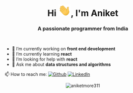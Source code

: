 <h1 align="center">Hi <img src="https://raw.githubusercontent.com/ABSphreak/ABSphreak/master/gifs/Hi.gif" width="40px" />, I'm Aniket</h1>
<h3 align="center">A passionate programmer from India</h3>
<br>

- 🔭 I’m currently working on **front end development**
- 🌱 I’m currently learning **react**
- 🤔 I’m looking for help with **react**
- 💬 Ask me about **data structures and algorithms**

<p>📫 How to reach me: <a href="https://github.com/aniketmore311" target="_blank"><img alt="Github" src="https://img.shields.io/badge/GitHub-%2312100E.svg?&style=for-the-badge&logo=Github&logoColor=white" /></a> 
<a href="https://www.linkedin.com/in/aniket-more-2b97571b1/" target="_blank"><img alt="LinkedIn" src="https://img.shields.io/badge/linkedin-%230077B5.svg?&style=for-the-badge&logo=linkedin&logoColor=white" /></a> </p>

<p align="center"><img src="https://github-readme-stats-five-lyart.vercel.app/api?username=aniketmore311&show_icons=true" alt="aniketmore311" /></p>
<br>


